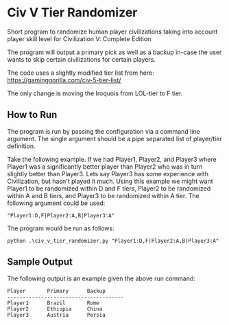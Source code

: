 # Civ V Tier Randomizer
 Short program to randomize human player civilizations taking into account player skill level for Civilization V: Complete Edition

 The program will output a primary pick as well as a backup in-case the user wants to skip certain civilizations for certain players.

 The code uses a slightly modified tier list from here: https://gaminggorilla.com/civ-5-tier-list/

 The only change is moving the Iroquois from LOL-tier to F tier.

## How to Run
 The program is run by passing the configuration via a command line argument. The single argument should be a pipe separated list of player/tier definition. 
 
 Take the following example. If we had Player1, Player2, and Player3 where Player1 was a significantly better player than Player2 who was in turn slightly better than Player3. Lets say Player3 has some experience with Civilization, but hasn't played it much. Using this example we might want Player1 to be randomized within D and F tiers, Player2 to be randomized within A and B tiers, and Player3 to be randomized within A tier. The following argument could be used:
 
 `"Player1:D,F|Player2:A,B|Player3:A"`

 The program would be run as follows:

 ```
 python .\civ_v_tier_randomizer.py "Player1:D,F|Player2:A,B|Player3:A"
 ```

## Sample Output
 The following output is an example given the above run command:
 ```
 Player       Primary      Backup      
 --------------------------------------
 Player1      Brazil       Rome
 Player2      Ethiopia     China
 Player3      Austria      Persia
 ```
